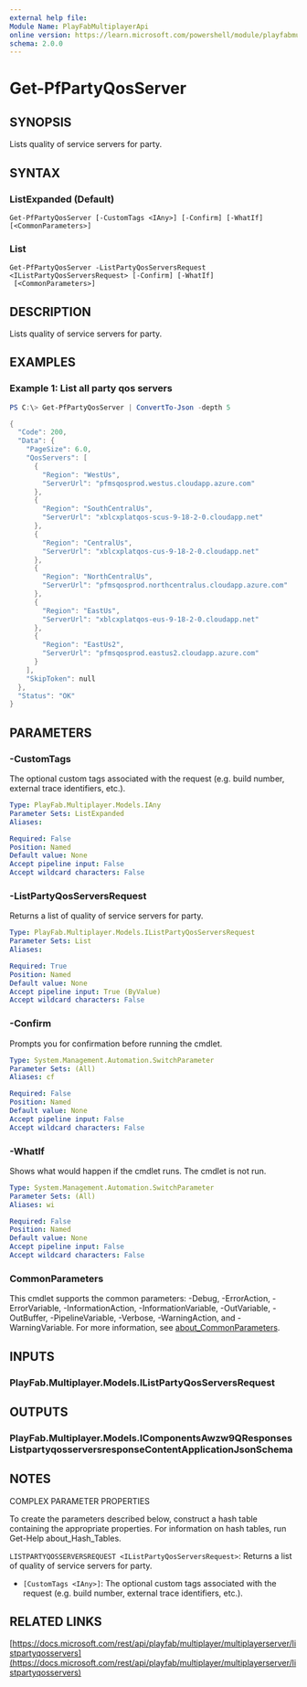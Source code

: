 ```yaml
---
external help file:
Module Name: PlayFabMultiplayerApi
online version: https://learn.microsoft.com/powershell/module/playfabmultiplayerapi/get-pfpartyqosserver
schema: 2.0.0
---
```


# Get-PfPartyQosServer

## SYNOPSIS
Lists quality of service servers for party.

## SYNTAX

### ListExpanded (Default)
```
Get-PfPartyQosServer [-CustomTags <IAny>] [-Confirm] [-WhatIf] [<CommonParameters>]
```

### List
```
Get-PfPartyQosServer -ListPartyQosServersRequest <IListPartyQosServersRequest> [-Confirm] [-WhatIf]
 [<CommonParameters>]
```

## DESCRIPTION
Lists quality of service servers for party.

## EXAMPLES

### Example 1: List all party qos servers
```powershell
PS C:\> Get-PfPartyQosServer | ConvertTo-Json -depth 5

{
  "Code": 200,
  "Data": {
    "PageSize": 6.0,
    "QosServers": [
      {
        "Region": "WestUs",
        "ServerUrl": "pfmsqosprod.westus.cloudapp.azure.com"
      },
      {
        "Region": "SouthCentralUs",
        "ServerUrl": "xblcxplatqos-scus-9-18-2-0.cloudapp.net"
      },
      {
        "Region": "CentralUs",
        "ServerUrl": "xblcxplatqos-cus-9-18-2-0.cloudapp.net"
      },
      {
        "Region": "NorthCentralUs",
        "ServerUrl": "pfmsqosprod.northcentralus.cloudapp.azure.com"
      },
      {
        "Region": "EastUs",
        "ServerUrl": "xblcxplatqos-eus-9-18-2-0.cloudapp.net"
      },
      {
        "Region": "EastUs2",
        "ServerUrl": "pfmsqosprod.eastus2.cloudapp.azure.com"
      }
    ],
    "SkipToken": null
  },
  "Status": "OK"
}
```



## PARAMETERS

### -CustomTags
The optional custom tags associated with the request (e.g.
build number, external trace identifiers, etc.).

```yaml
Type: PlayFab.Multiplayer.Models.IAny
Parameter Sets: ListExpanded
Aliases:

Required: False
Position: Named
Default value: None
Accept pipeline input: False
Accept wildcard characters: False
```

### -ListPartyQosServersRequest
Returns a list of quality of service servers for party.

```yaml
Type: PlayFab.Multiplayer.Models.IListPartyQosServersRequest
Parameter Sets: List
Aliases:

Required: True
Position: Named
Default value: None
Accept pipeline input: True (ByValue)
Accept wildcard characters: False
```

### -Confirm
Prompts you for confirmation before running the cmdlet.

```yaml
Type: System.Management.Automation.SwitchParameter
Parameter Sets: (All)
Aliases: cf

Required: False
Position: Named
Default value: None
Accept pipeline input: False
Accept wildcard characters: False
```

### -WhatIf
Shows what would happen if the cmdlet runs.
The cmdlet is not run.

```yaml
Type: System.Management.Automation.SwitchParameter
Parameter Sets: (All)
Aliases: wi

Required: False
Position: Named
Default value: None
Accept pipeline input: False
Accept wildcard characters: False
```

### CommonParameters
This cmdlet supports the common parameters: -Debug, -ErrorAction, -ErrorVariable, -InformationAction, -InformationVariable, -OutVariable, -OutBuffer, -PipelineVariable, -Verbose, -WarningAction, and -WarningVariable. For more information, see [about_CommonParameters](http://go.microsoft.com/fwlink/?LinkID=113216).

## INPUTS

### PlayFab.Multiplayer.Models.IListPartyQosServersRequest

## OUTPUTS

### PlayFab.Multiplayer.Models.IComponentsAwzw9QResponsesListpartyqosserversresponseContentApplicationJsonSchema

## NOTES

COMPLEX PARAMETER PROPERTIES

To create the parameters described below, construct a hash table containing the appropriate properties. For information on hash tables, run Get-Help about_Hash_Tables.


`LISTPARTYQOSSERVERSREQUEST <IListPartyQosServersRequest>`: Returns a list of quality of service servers for party.
  - `[CustomTags <IAny>]`: The optional custom tags associated with the request (e.g. build number, external trace identifiers, etc.).

## RELATED LINKS

[https://docs.microsoft.com/rest/api/playfab/multiplayer/multiplayerserver/listpartyqosservers](https://docs.microsoft.com/rest/api/playfab/multiplayer/multiplayerserver/listpartyqosservers)

